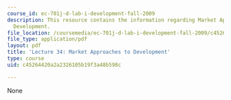 ```yaml
---
course_id: ec-701j-d-lab-i-development-fall-2009
description: This resource contains the information regarding Market Approaches to
  Development.
file_location: /coursemedia/ec-701j-d-lab-i-development-fall-2009/c45264420a2a2326105b19f3a48b598c_MITEC_701JF09_lec34_nb.pdf
file_type: application/pdf
layout: pdf
title: 'Lecture 34: Market Approaches to Development'
type: course
uid: c45264420a2a2326105b19f3a48b598c

---
```

None